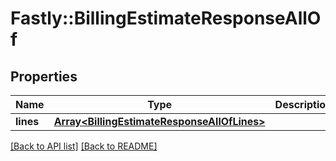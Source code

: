 # Fastly::BillingEstimateResponseAllOf

## Properties

| Name | Type | Description | Notes |
| ---- | ---- | ----------- | ----- |
| **lines** | [**Array&lt;BillingEstimateResponseAllOfLines&gt;**](BillingEstimateResponseAllOfLines.md) |  | [optional] |

[[Back to API list]](../../README.md#endpoints) [[Back to README]](../../README.md)

